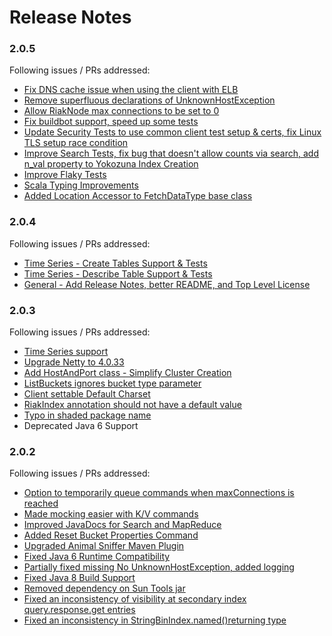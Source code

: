 Release Notes
=============

### 2.0.5
Following issues / PRs addressed:
 * [Fix DNS cache issue when using the client with ELB](https://github.com/basho/riak-java-client/pull/573)
 * [Remove superfluous declarations of UnknownHostException](https://github.com/basho/riak-java-client/pull/553)
 * [Allow RiakNode max connections to be set to 0](https://github.com/basho/riak-java-client/pull/582)
 * [Fix buildbot support, speed up some tests](https://github.com/basho/riak-java-client/pull/596)
 * [Update Security Tests to use common client test setup & certs, fix Linux TLS setup race condition](https://github.com/basho/riak-java-client/pull/595)
 * [Improve Search Tests, fix bug that doesn't allow counts via search, add n_val property to Yokozuna Index Creation](https://github.com/basho/riak-java-client/pull/594)
 * [Improve Flaky Tests](https://github.com/basho/riak-java-client/pull/593)
 * [Scala Typing Improvements](https://github.com/basho/riak-java-client/pull/591)
 * [Added Location Accessor to FetchDataType base class](https://github.com/basho/riak-java-client/pull/590)

### 2.0.4
Following issues / PRs addressed:
 * [Time Series - Create Tables Support & Tests](https://github.com/basho/riak-java-client/pull/588)
 * [Time Series - Describe Table Support & Tests](https://github.com/basho/riak-java-client/pull/589)
 * [General - Add Release Notes, better README, and Top Level License](https://github.com/basho/riak-java-client/pull/583)

### 2.0.3
Following issues / PRs addressed:
 * [Time Series support](https://github.com/basho/riak-java-client/pull/543)
 * [Upgrade Netty to 4.0.33](https://github.com/basho/riak-java-client/pull/581)
 * [Add HostAndPort class - Simplify Cluster Creation](https://github.com/basho/riak-java-client/pull/577)
 * [ListBuckets ignores bucket type parameter](https://github.com/basho/riak-java-client/pull/566)
 * [Client settable Default Charset](https://github.com/basho/riak-java-client/pull/550)
 * [RiakIndex annotation should not have a default value](https://github.com/basho/riak-java-client/pull/541)
 * [Typo in shaded package name](https://github.com/basho/riak-java-client/pull/555)
 * Deprecated Java 6 Support

### 2.0.2
Following issues / PRs addressed:
 * [Option to temporarily queue commands when maxConnections is reached](https://github.com/basho/riak-java-client/issues/510)
 * [Made mocking easier with K/V commands](https://github.com/basho/riak-java-client/pull/528)
 * [Improved JavaDocs for Search and MapReduce](https://github.com/basho/riak-java-client/pull/524)
 * [Added Reset Bucket Properties Command](https://github.com/basho/riak-java-client/pull/522)
 * [Upgraded Animal Sniffer Maven Plugin](https://github.com/basho/riak-java-client/pull/514)
 * [Fixed Java 6 Runtime Compatibility](https://github.com/basho/riak-java-client/pull/530)
 * [Partially fixed missing No UnknownHostException, added logging](https://github.com/basho/riak-java-client-client/pull/529)
 * [Fixed Java 8 Build Support](https://github.com/basho/riak-java-client/pull/517)
 * [Removed dependency on Sun Tools jar](https://github.com/basho/riak-java-client/pull/517)
 * [Fixed an inconsistency of visibility at secondary index query.response.get entries](https://github.com[com/basho/riak-java-client/pull/515)
 * [Fixed an inconsistency in StringBinIndex.named()returning type](https://github.com/basho/riak-java-client/pull/511)
